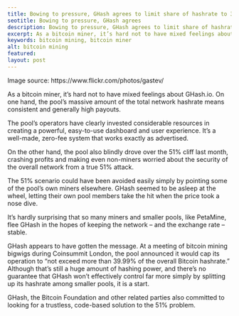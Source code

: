 ```yaml
---
title: Bowing to pressure, GHash agrees to limit share of hashrate to 39.9%
seotitle: Bowing to pressure, GHash agrees
description: Bowing to pressure, GHash agrees to limit share of hashrate to 39.9%
excerpt: As a bitcoin miner, it’s hard not to have mixed feelings about GHash.io. 
keywords: bitcoin mining, bitcoin miner
alt: bitcoin mining
featured: 
layout: post
---
```


<p>Image source: https://www.flickr.com/photos/gastev/<p>

<p>As a bitcoin miner, it’s hard not to have mixed feelings about GHash.io. On one hand, the pool’s massive amount of the total network hashrate means consistent and generally high payouts. <p>

<p>The pool’s operators have clearly invested considerable resources in creating a powerful, easy-to-use dashboard and user experience. It’s a well-made, zero-fee system that works exactly as advertised.<p>

<p>On the other hand, the pool also blindly drove over the 51% cliff last month, crashing profits and making even non-miners worried about the security of the overall network from a true 51% attack. <p>

<p>The 51% scenario could have been avoided easily simply by pointing some of the pool’s own miners elsewhere. GHash seemed to be asleep at the wheel, letting their own pool members take the hit when the price took a nose dive.<p>

<p>It’s hardly surprising that so many miners and smaller pools, like PetaMine, flee GHash in the hopes of keeping the network – and the exchange rate – stable.<p>

<p>GHash appears to have gotten the message. At a meeting of bitcoin mining bigwigs during Coinsummit London, the pool announced it would cap its operation to “not exceed more than 39.99% of the overall Bitcoin hashrate.” Although that’s still a huge amount of hashing power, and there’s no guarantee that GHash won’t effectively control far more simply by splitting up its hashrate among smaller pools, it is a start.<p>

<p>GHash, the Bitcoin Foundation and other related parties also committed to looking for a trustless, code-based solution to the 51% problem.<p>
